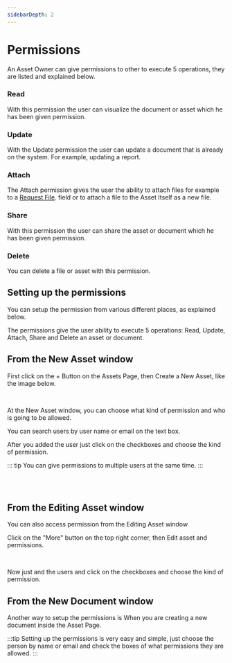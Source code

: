 ```yaml
---
sidebarDepth: 2
---
```


# Permissions

An Asset Owner can give permissions to other to execute 5 operations, they are listed and explained below.

### Read

With this permission the user can visualize the document or asset which he has been given permission.

### Update

With the Update permission the user can update a document that is already on the system. For example, updating a report.

### Attach

The Attach permission gives the user the ability to attach files for example to a  [Request File](/FileRequests/). field or to attach a file to the Asset Itself as a new file.

### Share

With this permission the user can share the asset or document which he has been given permission.

### Delete

You can delete a file or asset with this permission.

## Setting up the permissions

You can setup the permission from various different places, as explained below.

The permissions give the user ability to execute 5 operations: Read, Update, Attach, Share and Delete an asset or document.

## From the New Asset window

First click on the + Button on the Assets Page, then Create a New Asset, like the image below.

<template>
    <br>
    <v-card>
        <br>
            <center>
            <img src="./Resources/Permissions/Permissions03.png">
            </center>
        <br>
    </v-card>
</template>

<br>

At the New Asset window, you can choose what kind of permission and who is going to be allowed.

You can search users by user name or email on the text box.

After you added the user just click on the checkboxes and choose the kind of permission. 


::: tip
You can give permissions to multiple users at the same time.
:::

<br>

<template>
    <br>
    <v-card>
        <br>
            <center>
            <img src="./Resources/Permissions/Permissions02.png">
            </center>
        <br>
    </v-card>
</template>

<br>

## From the Editing Asset window

You can also access permission from the Editing Asset window

Click on the "More" button on the top right corner, then Edit asset and permissions.

<template>
    <br>
    <v-card>
        <br>
            <center>
            <img src="./Resources/Permissions/Permissions05.png">
            </center>
        <br>
    </v-card>
</template>

<br>

Now just and the users and click on the checkboxes and choose the kind of permission.

<template>
    <br>
    <v-card>
        <br>
            <center>
            <img src="./Resources/Permissions/Permissions01.png">
            </center>
        <br>
    </v-card>
</template>

## From the New Document window

Another way to setup the permissions is When you are creating a new document inside the Asset Page.

<template>
    <br>
    <v-card>
        <br>
            <center>
            <img src="./Resources/Documents/NewDocument.png">
            </center>
        <br>
    </v-card>
</template>

:::tip
Setting up the permissions is very easy and simple, just choose the person by name or email and check the boxes of what permissions they are allowed.
:::


